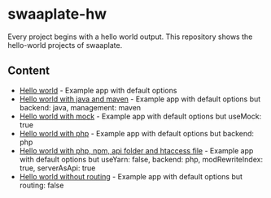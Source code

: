# swaaplate-hw

Every project begins with a hello world output.
This repository shows the hello-world projects of swaaplate.

## Content

* [Hello world](./hello-world) - Example app with default options
* [Hello world with java and maven](./hello-world-java-maven) - Example app with default options but backend: java, management: maven
* [Hello world with mock](./hello-world-mock) - Example app with default options but useMock: true
* [Hello world with php](./hello-world-php) - Example app with default options but backend: php
* [Hello world with php, npm, api folder and htaccess file](./hello-world-php-npm-api-htaccess) - Example app with default options but useYarn: false, backend: php, modRewriteIndex: true, serverAsApi: true
* [Hello world without routing](./hello-world-without-routing) - Example app with default options but routing: false
